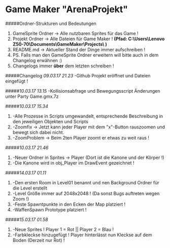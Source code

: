 # Game Maker "ArenaProjekt"
#####Ordner-Strukturen und Bedeutungen
1. GameSprite Ordner -> Alle nutzbaren Sprites für das Game !
2. Projekt Ordner -> Alle Dateien für Game Maker ! **(Pfad: C:\Users\Lenovo Z50-70\Documents\GameMaker\Projects\ )**
3. README.md -> Aktueller Stand der Dinge immer aufschreiben !
4. PS. Falls man den GameSprite Ordner erweitern will bitte auch in dem Changelog erwähnen :)
5. Changelogs immer __über__ dem letzten schreiben !

#####Changelog *09.03.17 21.23*
-Github Projekt eröffnet und Dateien eingefügt !

#####*10.03.17 13.15*
-Kollisionsabfrage und Bewegungsscript Änderungen unter Party Game.gmx.7z

#####*10.03.17 15.34*
1. -Alle Prozesse in Scripts umgewandelt, entsprechende Beschreibung in den jeweiligen Objekten und Scripts
2. -Zoomfix -> Jetzt kann jeder Player mit dem "x"-Button rauszoomen und bewegt sich dabei nicht.
3. -ZoomProblem -> Beim 2ten Player zoomt er etwas zu weit raus !

#####*10.03.17 21.46*
1. -Neuer Ordner in Sprites -> Player (Dort ist die Kanone und der Körper !)
2. -Die Kanone wird in obj_Player im DrawEvent gezeichnet !

#####*14.03.17 01.11*
1. -Den ersten Room in Level01 benannt und nen Background Ordner für die Level erstellt 
2. -Level Größe immer auf 2048x2048 ! (Da sonst Bugs auftreten wegen Zoom !)
3. -Feste Spawntpunkte in den Ecken der Map platziert !
4. -WaffenSpawn Prototype platziert !

#####*15.03.17 01.58*
1. -Neue Sprites ! Player 1 = Rot || Player 2 = Blau !
2. -Farbkleckse hinzugefügt ! Player hinterlässt nun Kleckse auf dem Boden (Derzeit nur Rot) !
